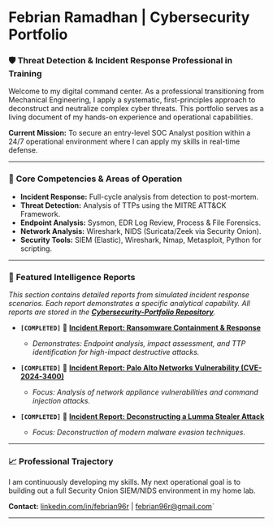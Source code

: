 # Febrian Ramadhan | Cybersecurity Portfolio

### 🛡️ **Threat Detection & Incident Response Professional in Training**

Welcome to my digital command center. As a professional transitioning from Mechanical Engineering, I apply a systematic, first-principles approach to deconstruct and neutralize complex cyber threats. This portfolio serves as a living document of my hands-on experience and operational capabilities.

**Current Mission:** To secure an entry-level SOC Analyst position within a 24/7 operational environment where I can apply my skills in real-time defense.

---

### 🔹 **Core Competencies & Areas of Operation**

*   **Incident Response:** Full-cycle analysis from detection to post-mortem.
*   **Threat Detection:** Analysis of TTPs using the MITRE ATT&CK Framework.
*   **Endpoint Analysis:** Sysmon, EDR Log Review, Process & File Forensics.
*   **Network Analysis:** Wireshark, NIDS (Suricata/Zeek via Security Onion).
*   **Security Tools:** SIEM (Elastic), Wireshark, Nmap, Metasploit, Python for scripting.

---

### 📁 **Featured Intelligence Reports**

*This section contains detailed reports from simulated incident response scenarios. Each report demonstrates a specific analytical capability. All reports are stored in the **[Cybersecurity-Portfolio Repository](https://github.com/febrian96r/Cybersecurity-Portfolio)**.*

*   **`[COMPLETED]`** 📄 **[Incident Report: Ransomware Containment & Response](https://github.com/febrian96r/Cybersecurity-Portfolio/blob/main/Incident_Report_Ransomware_SOC145.pdf)**
    *   *Demonstrates: Endpoint analysis, impact assessment, and TTP identification for high-impact destructive attacks.*

*   **`[COMPLETED]`** 📄 **[Incident Report: Palo Alto Networks Vulnerability (CVE-2024-3400)](https://github.com/febrian96r/Cybersecurity-Portfolio/blob/main/Incident_Report_Palo_Alto_CVE-2024_3400.pdf)**
    *   *Focus: Analysis of network appliance vulnerabilities and command injection attacks.*

*   **`[COMPLETED]`** 📄 **[Incident Report: Deconstructing a Lumma Stealer Attack](https://github.com/febrian96r/Cybersecurity-Portfolio/blob/main/Incident_Report_Lumma_Stealer_SOC338.pdf)**
    *   *Focus: Deconstruction of modern malware evasion techniques.*

---

### 📈 **Professional Trajectory**

I am continuously developing my skills. My next operational goal is to building out a full Security Onion SIEM/NIDS environment in my home lab.

**Contact:** [linkedin.com/in/febrian96r](https://www.linkedin.com/in/febrian96r/) | febrian96r@gmail.com`

---

